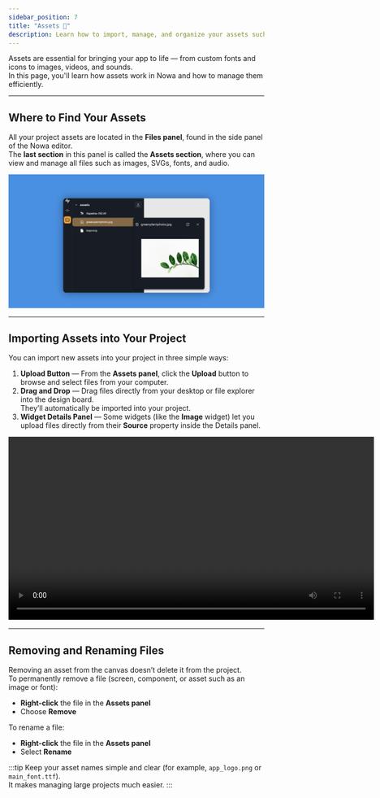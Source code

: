 ```yaml
---
sidebar_position: 7
title: "Assets 📁"
description: Learn how to import, manage, and organize your assets such as images, fonts, and videos in Nowa.
---
```


Assets are essential for bringing your app to life — from custom fonts and icons to images, videos, and sounds.  
In this page, you'll learn how assets work in Nowa and how to manage them efficiently.

---

## Where to Find Your Assets

All your project assets are located in the **Files panel**, found in the side panel of the Nowa editor.  
The **last section** in this panel is called the **Assets section**, where you can view and manage all files such as images, SVGs, fonts, and audio.

![](/img/designer/Pasted-image-20251001095652.png)

---

## Importing Assets into Your Project

You can import new assets into your project in three simple ways:

1. **Upload Button** — From the **Assets panel**, click the **Upload** button to browse and select files from your computer.  
2. **Drag and Drop** — Drag files directly from your desktop or file explorer into the design board.  
   They’ll automatically be imported into your project.  
3. **Widget Details Panel** — Some widgets (like the **Image** widget) let you upload files directly from their **Source** property inside the Details panel.

<video controls width="720">
  <source src="/img/designer/Clipboard-20251002-071748-744.mp4" type="video/mp4" />
  Your browser does not support the video tag.
</video>

---

## Removing and Renaming Files

Removing an asset from the canvas doesn’t delete it from the project.  
To permanently remove a file (screen, component, or asset such as an image or font):

- **Right-click** the file in the **Assets panel**  
- Choose **Remove**

To rename a file:
- **Right-click** the file in the **Assets panel**  
- Select **Rename**

:::tip
Keep your asset names simple and clear (for example, `app_logo.png` or `main_font.ttf`).  
It makes managing large projects much easier.
:::
